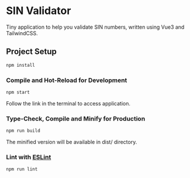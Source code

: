 # SIN Validator

Tiny application to help you validate SIN numbers, written using Vue3 and TailwindCSS.

## Project Setup

```sh
npm install
```

### Compile and Hot-Reload for Development

```sh
npm start
```
Follow the link in the terminal to access application.

### Type-Check, Compile and Minify for Production

```sh
npm run build
```
The minified version will be available in dist/ directory.

### Lint with [ESLint](https://eslint.org/)

```sh
npm run lint
```
